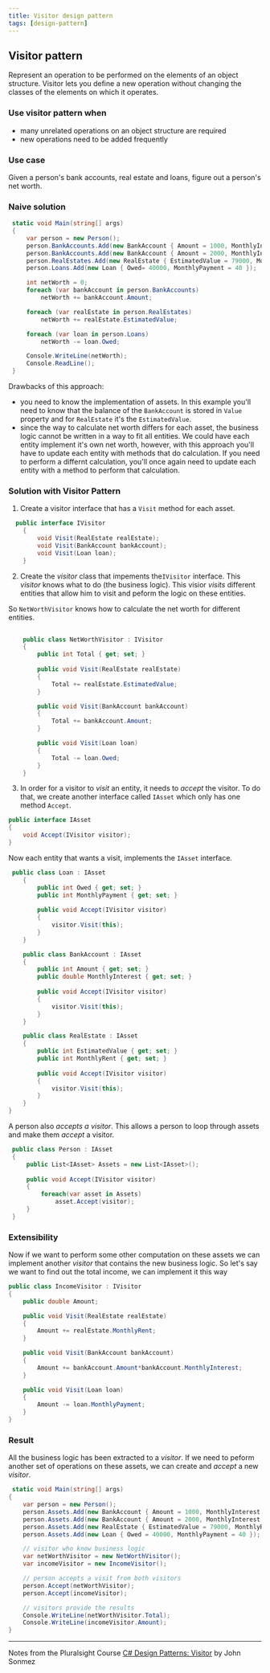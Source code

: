 ```yaml
---
title: Visitor design pattern
tags: [design-pattern]
---
```


## Visitor pattern

Represent an operation to be performed on the elements of an object structure. Visitor lets you define a new operation without changing the classes of the elements on which it operates.

### Use visitor pattern when
- many unrelated operations on an object structure are required
- new operations need to be added frequently

### Use case

Given a person's bank accounts, real estate and loans, figure out a person's net worth.

### Naive solution

```csharp
 static void Main(string[] args)
 {
     var person = new Person();
     person.BankAccounts.Add(new BankAccount { Amount = 1000, MonthlyInterest = 0.01 });
     person.BankAccounts.Add(new BankAccount { Amount = 2000, MonthlyInterest = 0.02 });
     person.RealEstates.Add(new RealEstate { EstimatedValue = 79000, MonthlyRent = 500 });
     person.Loans.Add(new Loan { Owed= 40000, MonthlyPayment = 40 });

     int netWorth = 0;
     foreach (var bankAccount in person.BankAccounts)
         netWorth += bankAccount.Amount;

     foreach (var realEstate in person.RealEstates)
         netWorth += realEstate.EstimatedValue;

     foreach (var loan in person.Loans)
         netWorth -= loan.Owed;

     Console.WriteLine(netWorth);
     Console.ReadLine();
 }
```

Drawbacks of this approach:
- you need to know the implementation of assets. In this example you'll need to know that the balance of the  `BankAccount` is stored in `Value` property and for `RealEstate` it's the `EstimatedValue`.
- since the way to calculate net worth differs for each asset, the business logic cannot be written in a way to fit all entities. We could have each entity implement it's own net worth, however, with this approach you'll have to  update each entity with methods that do calculation. If you need to perform a differnt calculation, you'll once again need to update each entity with a method to perform that calculation.




### Solution with Visitor Pattern

1. Create a visitor interface that has a `Visit` method for each asset.

```csharp
  public interface IVisitor
    {
        void Visit(RealEstate realEstate);
        void Visit(BankAccount bankAccount);
        void Visit(Loan loan);
    }
```

2. Create the *visitor*  class  that impements the`IVisitor` interface.  This *visitor* knows what to do (the business logic). This visior *visits* different entities that allow him to visit and peform the logic on these entities. 

So `NetWorthVisitor` knows how to calculate the net worth for different entities. 

```csharp
  
    public class NetWorthVisitor : IVisitor
    {
        public int Total { get; set; }
        
        public void Visit(RealEstate realEstate)
        {
            Total += realEstate.EstimatedValue;
        }

        public void Visit(BankAccount bankAccount)
        {
            Total += bankAccount.Amount;
        }

        public void Visit(Loan loan)
        {
            Total -= loan.Owed;
        }
    }
```

3. In order for a visitor to *visit* an entity, it needs to *accept* the visitor.  To do that, we create another interface called `IAsset` which only has one method `Accept`. 

```csharp
public interface IAsset
{
    void Accept(IVisitor visitor);
}
```

Now each entity that wants a visit, implements the `IAsset` interface. 

```csharp
 public class Loan : IAsset
    {
        public int Owed { get; set; }
        public int MonthlyPayment { get; set; }
        
        public void Accept(IVisitor visitor)
        {
            visitor.Visit(this);
        }
    }

    public class BankAccount : IAsset
    {
        public int Amount { get; set; }
        public double MonthlyInterest { get; set; }
        
        public void Accept(IVisitor visitor)
        {
            visitor.Visit(this);
        }
    }

    public class RealEstate : IAsset
    {
        public int EstimatedValue { get; set; }
        public int MonthlyRent { get; set; }
        
        public void Accept(IVisitor visitor)
        {
            visitor.Visit(this);
        }
    }
}
```

A person also *accepts a visitor*.    This allows a person to loop through assets and make them *accept* a visitor.

```csharp
 public class Person : IAsset
 {
     public List<IAsset> Assets = new List<IAsset>();
     
     public void Accept(IVisitor visitor)
     {
         foreach(var asset in Assets)
             asset.Accept(visitor);
     }
 }
```

### Extensibility

Now if we want to perform some other computation on these assets we can implement another *visitor* that contains the new business logic. So let's say we want to find out the total income, we can implement it this way

```csharp
public class IncomeVisitor : IVisitor
{
    public double Amount;

    public void Visit(RealEstate realEstate)
    {
        Amount += realEstate.MonthlyRent;
    }

    public void Visit(BankAccount bankAccount)
    {
        Amount += bankAccount.Amount*bankAccount.MonthlyInterest;
    }

    public void Visit(Loan loan)
    {
        Amount -= loan.MonthlyPayment;
    }
}
```

### Result
All the business logic has been extracted to a *visitor*.  If we need to peform another set of operations on these assets, we can create and *accept* a new *visitor*.

```csharp
 static void Main(string[] args)
{
    var person = new Person();
    person.Assets.Add(new BankAccount { Amount = 1000, MonthlyInterest = 0.01 });
    person.Assets.Add(new BankAccount { Amount = 2000, MonthlyInterest = 0.02 });
    person.Assets.Add(new RealEstate { EstimatedValue = 79000, MonthlyRent = 500 });
    person.Assets.Add(new Loan { Owed = 40000, MonthlyPayment = 40 });

	// visitor who know business logic
    var netWorthVisitor = new NetWorthVisitor(); 
    var incomeVisitor = new IncomeVisitor(); 

    // person accepts a visit from both visitors
    person.Accept(netWorthVisitor); 
    person.Accept(incomeVisitor);

    // visitors provide the results
    Console.WriteLine(netWorthVisitor.Total);
    Console.WriteLine(incomeVisitor.Amount);
}
```
-------------
Notes from the Pluralsight Course [C# Design Patterns: Visitor](https://app.pluralsight.com/player?course=patterns-library&author=john-sonmez&name=design-patterns-visitor&clip=0&mode=live) by John Sonmez

